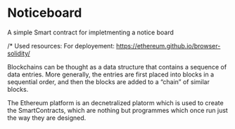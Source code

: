 # Noticeboard
A simple Smart contract for impletmenting a notice board

/* Used resources:
For deployement: https://ethereum.github.io/browser-solidity/

Blockchains can be thought as a data structure that contains a sequence of data entries. More generally, the entries are first placed into blocks in a sequential order, and then the blocks are added to a “chain” of similar blocks.

The Ethereum platform is an decnetralized platorm which is used to create the SmartContracts, which are nothing but programmes which once run just the way they are designed.
